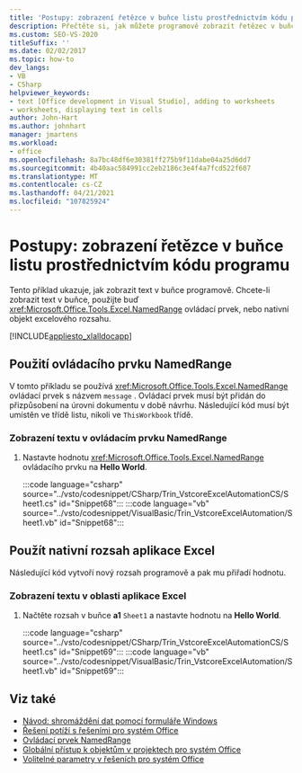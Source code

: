 ```yaml
---
title: 'Postupy: zobrazení řetězce v buňce listu prostřednictvím kódu programu'
description: Přečtěte si, jak můžete programově zobrazit řetězec v buňce listu Microsoft Excelu pomocí ovládacího prvku NamedRange nebo nativního objektu Range Excelu.
ms.custom: SEO-VS-2020
titleSuffix: ''
ms.date: 02/02/2017
ms.topic: how-to
dev_langs:
- VB
- CSharp
helpviewer_keywords:
- text [Office development in Visual Studio], adding to worksheets
- worksheets, displaying text in cells
author: John-Hart
ms.author: johnhart
manager: jmartens
ms.workload:
- office
ms.openlocfilehash: 8a7bc48df6e30381ff275b9f11dabe04a25d6dd7
ms.sourcegitcommit: 4b40aac584991cc2eb2186c3e4f4a7fcd522f607
ms.translationtype: MT
ms.contentlocale: cs-CZ
ms.lasthandoff: 04/21/2021
ms.locfileid: "107825924"
---
```

# <a name="how-to-programmatically-display-a-string-in-a-worksheet-cell"></a>Postupy: zobrazení řetězce v buňce listu prostřednictvím kódu programu
  Tento příklad ukazuje, jak zobrazit text v buňce programově. Chcete-li zobrazit text v buňce, použijte buď <xref:Microsoft.Office.Tools.Excel.NamedRange> ovládací prvek, nebo nativní objekt excelového rozsahu.

 [!INCLUDE[appliesto_xlalldocapp](../vsto/includes/appliesto-xlalldocapp-md.md)]

## <a name="use-a-namedrange-control"></a>Použití ovládacího prvku NamedRange
 V tomto příkladu se používá <xref:Microsoft.Office.Tools.Excel.NamedRange> ovládací prvek s názvem `message` . Ovládací prvek musí být přidán do přizpůsobení na úrovni dokumentu v době návrhu. Následující kód musí být umístěn ve třídě listu, nikoli ve `ThisWorkbook` třídě.

### <a name="to-display-text-in-a-namedrange-control"></a>Zobrazení textu v ovládacím prvku NamedRange

1. Nastavte hodnotu <xref:Microsoft.Office.Tools.Excel.NamedRange> ovládacího prvku na **Hello World**.

     :::code language="csharp" source="../vsto/codesnippet/CSharp/Trin_VstcoreExcelAutomationCS/Sheet1.cs" id="Snippet68":::
     :::code language="vb" source="../vsto/codesnippet/VisualBasic/Trin_VstcoreExcelAutomation/Sheet1.vb" id="Snippet68":::

## <a name="use-a-native-excel-range"></a>Použít nativní rozsah aplikace Excel
 Následující kód vytvoří nový rozsah programově a pak mu přiřadí hodnotu.

### <a name="to-display-text-in-an-excel-range"></a>Zobrazení textu v oblasti aplikace Excel

1. Načtěte rozsah v buňce **a1** `Sheet1` a nastavte hodnotu na **Hello World**.

     :::code language="csharp" source="../vsto/codesnippet/CSharp/Trin_VstcoreExcelAutomationCS/Sheet1.cs" id="Snippet69":::
     :::code language="vb" source="../vsto/codesnippet/VisualBasic/Trin_VstcoreExcelAutomation/Sheet1.vb" id="Snippet69":::

## <a name="see-also"></a>Viz také
- [Návod: shromáždění dat pomocí formuláře Windows](../vsto/walkthrough-collecting-data-using-a-windows-form.md)
- [Řešení potíží s řešeními pro systém Office](../vsto/troubleshooting-office-solutions.md)
- [Ovládací prvek NamedRange](../vsto/namedrange-control.md)
- [Globální přístup k objektům v projektech pro systém Office](../vsto/global-access-to-objects-in-office-projects.md)
- [Volitelné parametry v řešeních pro systém Office](../vsto/optional-parameters-in-office-solutions.md)
